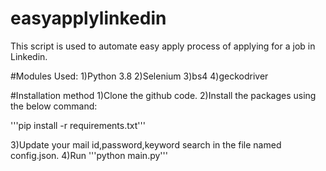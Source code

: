 # easyapplylinkedin
This script is used to automate easy apply process of applying for a job in Linkedin.

#Modules Used:
1)Python 3.8
2)Selenium
3)bs4
4)geckodriver

#Installation method
1)Clone the github code.
2)Install the packages using the below command:
  
  '''pip install -r requirements.txt'''
 
3)Update your mail id,password,keyword search in the file named config.json.
4)Run '''python main.py'''
